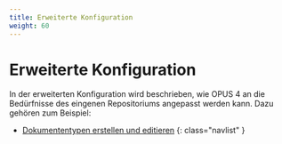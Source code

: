 ```yaml
---
title: Erweiterte Konfiguration
weight: 60
---
```


# Erweiterte Konfiguration

In der erweiterten Konfiguration wird beschrieben, wie OPUS 4 an die Bedürfnisse des eingenen Repositoriums angepasst
werden kann. Dazu gehören zum Beispiel:

* [Dokumententypen erstellen und editieren](doctypes.html)
{: class="navlist" }
